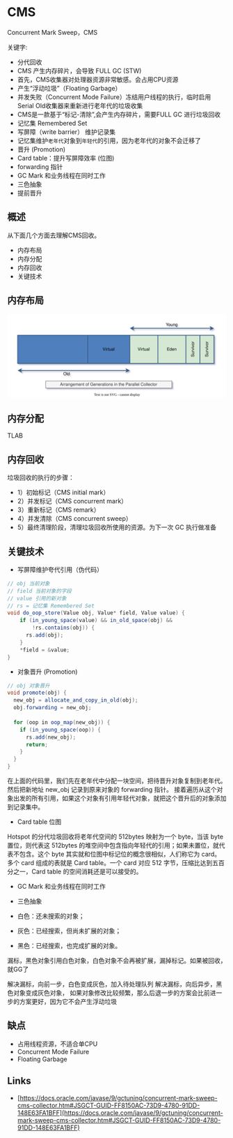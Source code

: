 # CMS

Concurrent Mark Sweep，CMS

关键字:


- 分代回收
- CMS 产生内存碎片，会导致 FULL GC (STW)
- 首先，CMS收集器对处理器资源非常敏感。会占用CPU资源
- 产生“浮动垃圾”（Floating Garbage）
- 并发失败（Concurrent Mode Failure）冻结用户线程的执行，临时启用Serial Old收集器来重新进行老年代的垃圾收集
- CMS是一款基于“标记-清除”,会产生内存碎片，需要FULL GC 进行垃圾回收
- 记忆集 Remembered Set
- 写屏障（write barrier） 维护记录集
- 记忆集维护`老年代`对象到`年轻代`的引用，因为老年代的对象不会迁移了
- 晋升 (Promotion)
- Card table：提升写屏障效率 (位图)
- forwarding 指针
- GC Mark 和业务线程在同时工作
- 三色抽象
- 提前晋升


## 概述

从下面几个方面去理解CMS回收。

- 内存布局
- 内存分配
- 内存回收
- 关键技术

## 内存布局

![jvm-gc-parallel-heap-layout.drawio.svg](./images/jvm-gc-parallel-heap-layout.drawio.svg)

## 内存分配

TLAB

## 内存回收

垃圾回收的执行的步骤：

- 1）初始标记（CMS initial mark）
- 2）并发标记（CMS concurrent mark）
- 3）重新标记（CMS remark）
- 4）并发清除（CMS concurrent sweep）
- 5）最终清理阶段，清理垃圾回收所使用的资源。为下一次 GC 执行做准备

## 关键技术


- 写屏障维护夸代引用（伪代码）

```java
// obj 当前对象
// field 当前对象的字段
// value 引用的新对象
// rs = 记忆集 Remembered Set
void do_oop_store(Value obj, Value* field, Value value) {
    if (in_young_space(value) && in_old_space(obj) &&
        !rs.contains(obj)) {
      rs.add(obj);
    }
    *field = &value;
}
```

- 对象晋升 (Promotion)

```java
// obj 对象晋升
void promote(obj) {
  new_obj = allocate_and_copy_in_old(obj);
  obj.forwarding = new_obj;
  
  for (oop in oop_map(new_obj)) {
    if (in_young_space(oop)) {
      rs.add(new_obj);
      return;
    }
  }
}
```

在上面的代码里，我们先在老年代中分配一块空间，把待晋升对象复制到老年代。然后把新地址 new_obj 记录到原来对象的 forwarding 指针。
接着遍历从这个对象出发的所有引用，如果这个对象有引用年轻代对象，就把这个晋升后的对象添加到记录集中。

- Card table 位图

Hotspot 的分代垃圾回收将老年代空间的 512bytes 映射为一个 byte，当该 byte 置位，则代表这 512bytes 的堆空间中包含指向年轻代的引用；如果未置位，就代表不包含。这个 byte 其实就和位图中标记位的概念很相似，人们称它为 card。多个 card 组成的表就是 Card table。一个 card 对应 512 字节，压缩比达到五百分之一，Card table 的空间消耗还是可以接受的。

- GC Mark 和业务线程在同时工作


- 三色抽象

- 白色：还未搜索的对象；
- 灰色：已经搜索，但尚未扩展的对象；
- 黑色：已经搜索，也完成扩展的对象。

漏标，黑色对象引用白色对象，白色对象不会再被扩展，漏掉标记。如果被回收，就GG了

解决漏标，向前一步，白色变成灰色，加入待处理队列
解决漏标，向后异步，黑色对象变成灰色对象，
如果对象修改比较频繁，那么后退一步的方案会比前进一步的方案更好，因为它不会产生浮动垃圾

## 缺点

- 占用线程资源，不适合单CPU
- Concurrent Mode Failure
- Floating Garbage

## Links

- [https://docs.oracle.com/javase/9/gctuning/concurrent-mark-sweep-cms-collector.htm#JSGCT-GUID-FF8150AC-73D9-4780-91DD-148E63FA1BFF](https://docs.oracle.com/javase/9/gctuning/concurrent-mark-sweep-cms-collector.htm#JSGCT-GUID-FF8150AC-73D9-4780-91DD-148E63FA1BFF)